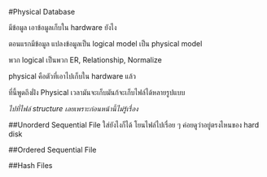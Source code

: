 #Physical Database

มีข้อมูล
เอาข้อมูลเก็บใน hardware ยังไง

ตอนแรกมีข้อมูล
แปลงข้อมูลเป็น logical model เป็น physical model

พวก logical เป็นพวก ER, Relationship, Normalize

physical คือตัวที่เอาไปเก็บใน hardware แล้ว

ที่นี้พูดถึงฝั่ง Physical เวลามันจะเก็บมันก้จะเก็บไฟล์ได้หลายรูปแบบ

*ไปที่ไฟล์ structure เลยเพราะก่อนหน้านี้ไม่รู้เรื่อง*

##Unorderd Sequential File
ใส่ยังไงก็ได้ โยนไฟล์ไปเรื่อย ๆ ค่อยดูว่าอยู่ตรงไหนของ hard disk

##Ordered Sequential File

##Hash Files
